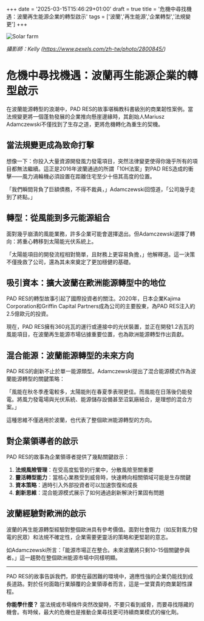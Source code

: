+++
date = '2025-03-15T15:46:29+01:00'
draft = true
title = '危機中尋找機遇：波蘭再生能源企業的轉型啟示'
tags = ['波蘭','再生能源','企業轉型','法規變更']
+++


![Solar farm](https://static.aureagate.com/pexels-kelly-1179532-2800845.jpg)

*攝影師：Kelly (https://www.pexels.com/zh-tw/photo/2800845/)*
# 危機中尋找機遇：波蘭再生能源企業的轉型啟示

在波蘭能源轉型的浪潮中，PAD RES的故事堪稱教科書級別的商業韌性案例。當法規變更將一個蓬勃發展的企業推向懸崖邊緣時，其創始人Mariusz Adamczewski不僅找到了生存之道，更將危機轉化為重生的契機。

## 當法規變更成為致命打擊

想像一下：你投入大量資源開發風力發電項目，突然法律變更使得你幾乎所有的項目都無法繼續。這正是2016年波蘭通過的所謂「10H法案」對PAD RES造成的衝擊——風力渦輪機必須設置在距離住宅至少十倍其高度的位置。

「我們瞬間背負了巨額債務，不得不裁員，」Adamczewski回憶道，「公司幾乎走到了終點。」

## 轉型：從風能到多元能源組合

面對幾乎崩潰的風能業務，許多企業可能會選擇退出。但Adamczewski選擇了轉向：將重心轉移到太陽能光伏系統上。

「太陽能項目的開發流程相對簡單，且財務上更容易負擔，」他解釋道。這一決策不僅挽救了公司，還為其未來奠定了更加穩健的基礎。

## 吸引資本：擴大波蘭在歐洲能源轉型中的地位

PAD RES的轉型故事引起了國際投資者的關注。2020年，日本企業Kajima Corporation和Griffin Capital Partners成為公司的主要股東，為PAD RES注入約2.5億歐元的投資。

現在，PAD RES擁有360兆瓦的運行或連接中的光伏裝置，並正在開發1.2吉瓦的風能項目，在波蘭再生能源市場佔據重要位置，也為歐洲能源轉型作出貢獻。

## 混合能源：波蘭能源轉型的未來方向

PAD RES的創新不止於單一能源類型。Adamczewski提出了混合能源模式作為波蘭能源轉型的關鍵策略：

「風能在秋冬季產電較多，太陽能則在春夏季表現更佳。而風能在日落後仍能發電。將風力發電場與光伏系統、能源儲存設備甚至沼氣廠結合，是理想的混合方案。」

這種思維不僅適用於波蘭，也代表了整個歐洲能源轉型的方向。

## 對企業領導者的啟示

PAD RES的故事為企業領導者提供了幾點關鍵啟示：

1. **法規風險管理**：在受高度監管的行業中，分散風險至關重要
2. **靈活轉型能力**：當核心業務受到威脅時，快速轉向相關領域可能是生存關鍵
3. **資本策略**：適時引入外部投資者可以加速恢復和成長
4. **創新思維**：混合能源模式展示了如何通過創新解決行業固有問題

## 波蘭經驗對歐洲的啟示

波蘭的再生能源轉型經驗對整個歐洲具有參考價值。面對社會阻力（如反對風力發電的民眾）和法規不確定性，企業需要更靈活的策略和更堅韌的意志。

如Adamczewski所言：「能源市場正在整合。未來波蘭將只剩10-15個關鍵參與者。」這一趨勢在整個歐洲能源市場中同樣明顯。

---

PAD RES的故事告訴我們，即使在最困難的環境中，適應性強的企業仍能找到成長道路。對於任何面臨行業顛覆的企業領導者而言，這是一堂寶貴的商業韌性課程。

**你能學什麼？** 當法規或市場條件突然改變時，不要只看到威脅，而要尋找隱藏的機會。有時候，最大的危機也是推動企業尋找更可持續商業模式的催化劑。

